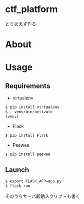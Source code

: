 # ctf_platform
とりあえず作る

# About

# Usage
## Requirements
* virtualenv
```sh
$ pip install virtualenv
$ . venv/bin/activate
(venv)
```
* Flask
```sh
$ pip install Flask
```
* Peewee
```sh
$ pip install peewee
```

## Launch
```sh
$ export FLASK_APP=app.py
$ flask run
```

そのうちサーバ起動スクリプトも書く
